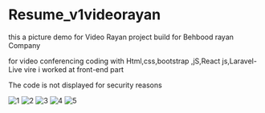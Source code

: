 # Resume_v1videorayan
this a picture demo for Video Rayan project build for Behbood rayan Company

for video conferencing coding with Html,css,bootstrap ,jS,React js,Laravel-Live vire
i worked at front-end part 

The code is not displayed for security reasons

![1](https://user-images.githubusercontent.com/96224385/178579822-3a04d101-f55e-4774-a6eb-c1451878bca8.jpg)
![2](https://user-images.githubusercontent.com/96224385/178579777-d288f03d-2aef-4d01-8afe-ca3f880fe574.jpg)
![3](https://user-images.githubusercontent.com/96224385/178579788-d7934f62-b3c6-46f0-9d1c-eeafbb80558c.jpg)
![4](https://user-images.githubusercontent.com/96224385/178579794-f498f3f8-c533-4038-9b34-1027d33d7671.jpg)
![5](https://user-images.githubusercontent.com/96224385/178579811-5d4324f9-8c64-4d52-982b-2615580adadc.jpg)

